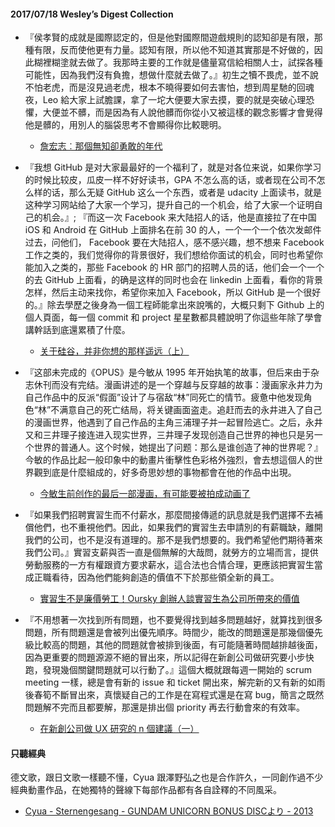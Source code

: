  #### 2017/07/18 Wesley’s Digest Collection

- 『侯孝賢的成就是國際認定的，但是他對國際間遊戲規則的認知卻是有限，那種有限，反而使他更有力量。認知有限，所以他不知道其實那是不好做的，因此糊裡糊塗就去做了。我那時主要的工作就是儘量寫信給相關人士，試探各種可能性，因為我們沒有負擔，想做什麼就去做了。』初生之犢不畏虎，並不說不怕老虎，而是沒見過老虎，根本不曉得要如何去害怕，想到周星馳的回魂夜，Leo 給大家上試膽課，拿了一坨大便要大家去摸，要的就是突破心理恐懼，大便並不髒，而是因為有人說他髒而你從小又被這樣的觀念影響才會覺得他是髒的，用別人的腦袋思考不會顯得你比較聰明。
  - [詹宏志︰那個無知卻勇敢的年代](http://news.ltn.com.tw/news/culture/paper/1117293)
  
- 『我想 GitHub 是对大家最最好的一个福利了，就是对各位来说，如果你学习的时候比较皮，瓜皮一样不好好读书，GPA 不怎么高的话，或者现在公司不怎么样的话，那么无疑 GitHub 这么一个东西，或者是 udacity 上面读书，就是这种学习网站给了大家一个学习，提升自己的一个机会，给了大家一个证明自己的机会。』; 『而这一次 Facebook 来大陆招人的话，他是直接拉了在中国 iOS 和 Android 在 GitHub 上面排名在前 30 的人，一个一个一个依次发邮件过去，问他们， Facebook 要在大陆招人，感不感兴趣，想不想来 Facebook 工作之类的，我们觉得你的背景很好，我们想给你面试的机会，同时也希望你能加入之类的，那些 Facebook 的 HR 部门的招聘人员的话，他们会一个一个的去 GitHub 上面看，的确是这样的同时也会在 linkedin 上面看，看你的背景怎样，然后主动来找你，希望你来加入 Facebook，所以 GitHub 是一个很好的。』除去學歷之後身為一個工程師能拿出來說嘴的，大概只剩下 Github 上的個人頁面，每一個 commit 和 project 星星數都具體說明了你這些年除了學會講幹話到底還累積了什麼。
  - [关于硅谷，并非你想的那样遥远（上）](https://mp.weixin.qq.com/s?__biz=MzI3NTQ1MzAwNw%3D%3D&mid=2247483948&idx=1&sn=0871bdd2b22d9b43db57524bb1cdf36a&chksm=eb05c70cdc724e1a3aed4b4aae50d96cdc30ef223407117f1d5576b7e0f4bef87a8cb074d016&mpshare=1&scene=1&srcid=07103pQawLtTRajq0KbXGjEA&key=889821a349a20841ca408bf72459eabf5886c24edf98921a596e07705f6daacb37e3121e19c1c3d133f59673b772aa49e4e762c828fd5b49f5a0a6aaeccb5cb33fad2a203aa0fa5689bbb7169e9a5bfe&ascene=0&uin=MTQ0NDY5MTYyMA%3D%3D&devicetype=iMac+MacBookAir7%2C2+OSX+OSX+10.11.6+build%2815G1004%29&version=12020010&nettype=WIFI&fontScale=100&pass_ticket=iarDn%2FEYSSzKwMW8ytx72h3IffBZ7e8oDyMkSzCt%2B0ljJAAZVFPGxWBN5v8x1B0d)
  
- 『这部未完成的《OPUS》是今敏从 1995 年开始执笔的故事，但后来由于杂志休刊而没有完结。漫画讲述的是一个穿越与反穿越的故事：漫画家永井力为自己作品中的反派“假面”设计了与宿敌“林”同死亡的情节。疲惫中他发现角色“林”不满意自己的死亡结局，将关键画面盗走。追赶而去的永井进入了自己的漫画世界，他遇到了自己作品的主角三浦理子并一起冒险逃亡。之后，永井又和三井理子接连进入现实世界，三井理子发现创造自己世界的神也只是另一个世界的普通人。这个时候，她提出了问题：那么是谁创造了神的世界呢？』今敏的作品比起一般印象中的動畫片衝擊性色彩格外強烈，會去想這個人的世界觀到底是什麼組成的，好多奇思妙想的事物都會在他的作品中出現。
  - [今敏生前创作的最后一部漫画，有可能要被拍成动画了](http://www.qdaily.com/articles/42936.html)
  
- 『如果我們招聘實習生而不付薪水，那麼間接傳遞的訊息就是我們選擇不去補償他們，也不重視他們。因此，如果我們的實習生去申請別的有薪職缺，離開我們的公司，也不是沒有道理的。那不是我們想要的。我們希望他們期待著來我們公司。』實習支薪與否一直是個無解的大哉問，就勞方的立場而言，提供勞動服務的一方有權跟資方要求薪水，這合法也合情合理，更應該把實習生當成正職看待，因為他們能夠創造的價值不下於那些領全新的員工。
  - [實習生不是廉價勞工！Oursky 創辦人談實習生為公司所帶來的價值](https://www.inside.com.tw/2017/07/12/intern-value)


- 『不用想著一次找到所有問題，也不要覺得找到越多問題越好，就算找到很多問題，所有問題還是會被列出優先順序。時間少，能改的問題還是那幾個優先級比較高的問題，其他的問題就會被排到後面，有可能隨著時間越排越後面，因為更重要的問題源源不絕的冒出來，所以記得在新創公司做研究要小步快跑，發現幾個關鍵問題就可以行動了。』這個大概就跟每週一開始的 scrum meeting 一樣，總是會有新的 issue 和 ticket 開出來，解完新的又有新的如雨後春筍不斷冒出來，真懷疑自己的工作是在寫程式還是在寫 bug，簡言之既然問題解不完而且都要解，那還是排出個 priority 再去行動會來的有效率。
  - [在新創公司做 UX 研究的 n 個建議（一）](http://conversionlab.co/2017/07/12/1-user-research-tips-for-startups/)





#### 只聽經典
德文歌，跟日文歌一樣聽不懂，Cyua 跟澤野弘之也是合作許久，一同創作過不少經典動畫作品，在她獨特的聲線下每部作品都有各自詮釋的不同風采。
- [Cyua - Sternengesang - GUNDAM UNICORN BONUS DISCより - 2013](https://www.youtube.com/watch?v=v5nWyctsBRg)